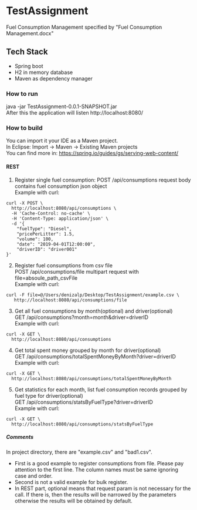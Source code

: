 # TestAssignment
Fuel Consumption Management specified by "Fuel Consumption Management.docx"

## Tech Stack
* Spring boot
* H2 in memory database
* Maven as dependency manager

### How to run
java -jar TestAssignment-0.0.1-SNAPSHOT.jar  
After this the application will listen http://localhost:8080/

### How to build

You can import it your IDE as a Maven project.  
In Eclipse: Import -> Maven -> Existing Maven projects  
You can find more in: https://spring.io/guides/gs/serving-web-content/

#### REST
1. Register single fuel consumption: POST /api/consumptions request body contains fuel consumption json object  
Example with curl:  
```curl
curl -X POST \
  http://localhost:8080/api/consumptions \
  -H 'Cache-Control: no-cache' \
  -H 'Content-Type: application/json' \
  -d '{
	"fuelType": "Diesel",
	"pricePerLitter": 1.5,
	"volume": 100,
	"date": "2019-04-01T12:00:00",
	"driverID": "driver001"
}'
```
2. Register fuel consumptions from csv file  
POST /api/consumptions/file multipart request with file=absoule_path_csvFile  
Example with curl:  
```curl
curl -F file=@/Users/denizalp/Desktop/TestAssignment/example.csv \
   http://localhost:8080/api/consumptions/file
```  
3. Get all fuel consumptions by month(optional) and driver(optional)  
GET /api/consumptions?month=month&driver=driverID  
Example with curl:  
```curl
curl -X GET \
  http://localhost:8080/api/consumptions
```  
4. Get total spent money grouped by month for driver(optional)  
GET /api/consumptions/totalSpentMoneyByMonth?driver=driverID  
Example with curl:  
```curl
curl -X GET \
  http://localhost:8080/api/consumptions/totalSpentMoneyByMonth
```  
5. Get statistics for each month, list fuel consumption records grouped by fuel type for driver(optional)  
GET /api/consumptions/statsByFuelType?driver=driverID  
Example with curl:  
```curl
curl -X GET \
  http://localhost:8080/api/consumptions/statsByFuelType
```  
##### Comments
In project directory, there are "example.csv" and "bad1.csv".  
* First is a good example to register consumptions from file. Please pay attention to the first line. The column names must be same ignoring
case and order.
* Second is not a valid example for bulk register.
* In REST part, optional means that request param is not necessary for the call. If there is, then the results will be narrowed by the parameters
otherwise the results will be obtained by default.
